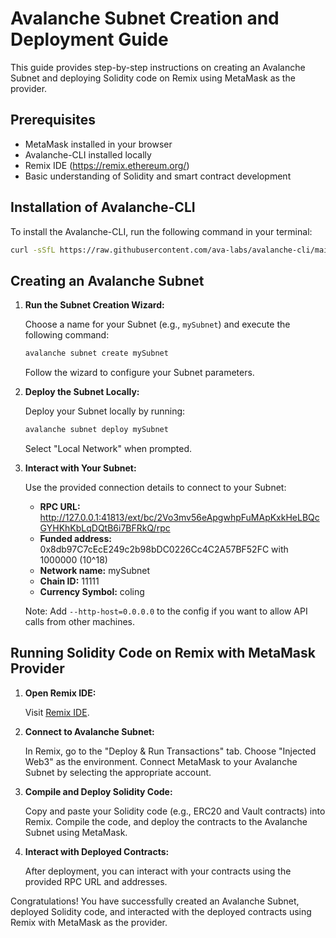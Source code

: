 # Avalanche Subnet Creation and Deployment Guide

This guide provides step-by-step instructions on creating an Avalanche Subnet and deploying Solidity code on Remix using MetaMask as the provider.

## Prerequisites

- MetaMask installed in your browser
- Avalanche-CLI installed locally
- Remix IDE (https://remix.ethereum.org/)
- Basic understanding of Solidity and smart contract development

## Installation of Avalanche-CLI

To install the Avalanche-CLI, run the following command in your terminal:

```bash
curl -sSfL https://raw.githubusercontent.com/ava-labs/avalanche-cli/main/scripts/install.sh | sh -s
```

## Creating an Avalanche Subnet

1. **Run the Subnet Creation Wizard:**

   Choose a name for your Subnet (e.g., `mySubnet`) and execute the following command:

   ```bash
   avalanche subnet create mySubnet
   ```

   Follow the wizard to configure your Subnet parameters.

2. **Deploy the Subnet Locally:**

   Deploy your Subnet locally by running:

   ```bash
   avalanche subnet deploy mySubnet
   ```

   Select "Local Network" when prompted.

3. **Interact with Your Subnet:**

   Use the provided connection details to connect to your Subnet:

   - **RPC URL:**   http://127.0.0.1:41813/ext/bc/2Vo3mv56eApgwhpFuMApKxkHeLBQcGYHKhKbLqDQtB6i7BFRkQ/rpc
   - **Funded address:**  0x8db97C7cEcE249c2b98bDC0226Cc4C2A57BF52FC with 1000000 (10^18)
   - **Network name:** mySubnet
   - **Chain ID:** 11111
   - **Currency Symbol:** coling

   Note: Add `--http-host=0.0.0.0` to the config if you want to allow API calls from other machines.

## Running Solidity Code on Remix with MetaMask Provider

1. **Open Remix IDE:**

   Visit [Remix IDE](https://remix.ethereum.org/).

2. **Connect to Avalanche Subnet:**

   In Remix, go to the "Deploy & Run Transactions" tab. Choose "Injected Web3" as the environment. Connect MetaMask to your Avalanche Subnet by selecting the appropriate account.

3. **Compile and Deploy Solidity Code:**

   Copy and paste your Solidity code (e.g., ERC20 and Vault contracts) into Remix. Compile the code, and deploy the contracts to the Avalanche Subnet using MetaMask.

4. **Interact with Deployed Contracts:**

   After deployment, you can interact with your contracts using the provided RPC URL and addresses.

Congratulations! You have successfully created an Avalanche Subnet, deployed Solidity code, and interacted with the deployed contracts using Remix with MetaMask as the provider.

